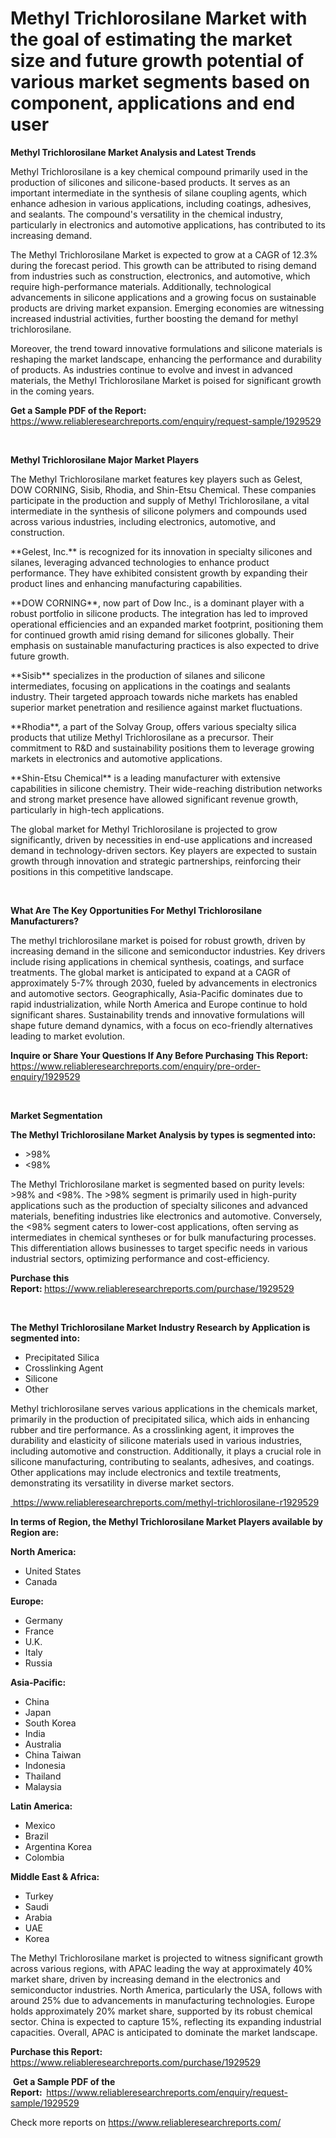 <p><h1>Methyl Trichlorosilane Market with the goal of estimating the market size and future growth potential of various market segments based on component, applications and end user</h1></p><p><strong>Methyl Trichlorosilane Market Analysis and Latest Trends</strong></p>
<p><p>Methyl Trichlorosilane is a key chemical compound primarily used in the production of silicones and silicone-based products. It serves as an important intermediate in the synthesis of silane coupling agents, which enhance adhesion in various applications, including coatings, adhesives, and sealants. The compound's versatility in the chemical industry, particularly in electronics and automotive applications, has contributed to its increasing demand.</p><p>The Methyl Trichlorosilane Market is expected to grow at a CAGR of 12.3% during the forecast period. This growth can be attributed to rising demand from industries such as construction, electronics, and automotive, which require high-performance materials. Additionally, technological advancements in silicone applications and a growing focus on sustainable products are driving market expansion. Emerging economies are witnessing increased industrial activities, further boosting the demand for methyl trichlorosilane. </p><p>Moreover, the trend toward innovative formulations and silicone materials is reshaping the market landscape, enhancing the performance and durability of products. As industries continue to evolve and invest in advanced materials, the Methyl Trichlorosilane Market is poised for significant growth in the coming years.</p></p>
<p><strong>Get a Sample PDF of the Report:&nbsp;</strong> <a href="https://www.reliableresearchreports.com/enquiry/request-sample/1929529?utm_campaign=2102&utm_medium=2&utm_source=Github&utm_content=ia&utm_term=15022025&utm_id=methyl-trichlorosilane">https://www.reliableresearchreports.com/enquiry/request-sample/1929529</a></p>
<p>&nbsp;</p>
<p><strong>Methyl Trichlorosilane Major Market Players</strong></p>
<p><p>The Methyl Trichlorosilane market features key players such as Gelest, DOW CORNING, Sisib, Rhodia, and Shin-Etsu Chemical. These companies participate in the production and supply of Methyl Trichlorosilane, a vital intermediate in the synthesis of silicone polymers and compounds used across various industries, including electronics, automotive, and construction.</p><p>**Gelest, Inc.** is recognized for its innovation in specialty silicones and silanes, leveraging advanced technologies to enhance product performance. They have exhibited consistent growth by expanding their product lines and enhancing manufacturing capabilities. </p><p>**DOW CORNING**, now part of Dow Inc., is a dominant player with a robust portfolio in silicone products. The integration has led to improved operational efficiencies and an expanded market footprint, positioning them for continued growth amid rising demand for silicones globally. Their emphasis on sustainable manufacturing practices is also expected to drive future growth.</p><p>**Sisib** specializes in the production of silanes and silicone intermediates, focusing on applications in the coatings and sealants industry. Their targeted approach towards niche markets has enabled superior market penetration and resilience against market fluctuations.</p><p>**Rhodia**, a part of the Solvay Group, offers various specialty silica products that utilize Methyl Trichlorosilane as a precursor. Their commitment to R&D and sustainability positions them to leverage growing markets in electronics and automotive applications.</p><p>**Shin-Etsu Chemical** is a leading manufacturer with extensive capabilities in silicone chemistry. Their wide-reaching distribution networks and strong market presence have allowed significant revenue growth, particularly in high-tech applications.</p><p>The global market for Methyl Trichlorosilane is projected to grow significantly, driven by necessities in end-use applications and increased demand in technology-driven sectors. Key players are expected to sustain growth through innovation and strategic partnerships, reinforcing their positions in this competitive landscape.</p></p>
<p>&nbsp;</p>
<p><strong>What Are The Key Opportunities For Methyl Trichlorosilane Manufacturers?</strong></p>
<p><p>The methyl trichlorosilane market is poised for robust growth, driven by increasing demand in the silicone and semiconductor industries. Key drivers include rising applications in chemical synthesis, coatings, and surface treatments. The global market is anticipated to expand at a CAGR of approximately 5-7% through 2030, fueled by advancements in electronics and automotive sectors. Geographically, Asia-Pacific dominates due to rapid industrialization, while North America and Europe continue to hold significant shares. Sustainability trends and innovative formulations will shape future demand dynamics, with a focus on eco-friendly alternatives leading to market evolution.</p></p>
<p><strong>Inquire or Share Your Questions If Any Before Purchasing This Report:</strong> <a href="https://www.reliableresearchreports.com/enquiry/pre-order-enquiry/1929529?utm_campaign=2102&utm_medium=2&utm_source=Github&utm_content=ia&utm_term=15022025&utm_id=methyl-trichlorosilane">https://www.reliableresearchreports.com/enquiry/pre-order-enquiry/1929529</a></p>
<p>&nbsp;</p>
<p><strong>Market Segmentation</strong></p>
<p><strong>The Methyl Trichlorosilane Market Analysis by types is segmented into:</strong></p>
<p><ul><li>>98%</li><li><98%</li></ul></p>
<p><p>The Methyl Trichlorosilane market is segmented based on purity levels: >98% and <98%. The >98% segment is primarily used in high-purity applications such as the production of specialty silicones and advanced materials, benefiting industries like electronics and automotive. Conversely, the <98% segment caters to lower-cost applications, often serving as intermediates in chemical syntheses or for bulk manufacturing processes. This differentiation allows businesses to target specific needs in various industrial sectors, optimizing performance and cost-efficiency.</p></p>
<p><strong>Purchase this Report:&nbsp;</strong><a href="https://www.reliableresearchreports.com/purchase/1929529?utm_campaign=2102&utm_medium=2&utm_source=Github&utm_content=ia&utm_term=15022025&utm_id=methyl-trichlorosilane">https://www.reliableresearchreports.com/purchase/1929529</a></p>
<p>&nbsp;</p>
<p><strong>The Methyl Trichlorosilane Market Industry Research by Application is segmented into:</strong></p>
<p><ul><li>Precipitated Silica</li><li>Crosslinking Agent</li><li>Silicone</li><li>Other</li></ul></p>
<p><p>Methyl trichlorosilane serves various applications in the chemicals market, primarily in the production of precipitated silica, which aids in enhancing rubber and tire performance. As a crosslinking agent, it improves the durability and elasticity of silicone materials used in various industries, including automotive and construction. Additionally, it plays a crucial role in silicone manufacturing, contributing to sealants, adhesives, and coatings. Other applications may include electronics and textile treatments, demonstrating its versatility in diverse market sectors.</p></p>
<p><a href="https://www.reliableresearchreports.com/methyl-trichlorosilane-r1929529?utm_campaign=2102&utm_medium=2&utm_source=Github&utm_content=ia&utm_term=15022025&utm_id=methyl-trichlorosilane">&nbsp;https://www.reliableresearchreports.com/methyl-trichlorosilane-r1929529</a></p>
<p><strong>In terms of Region, the Methyl Trichlorosilane Market Players available by Region are:</strong></p>
<p>
    <p> <strong> North America: </strong>
        <ul>
            <li>United States</li>
            <li>Canada</li>
        </ul>
        </p> 
    <p> <strong> Europe: </strong>
        <ul>
            <li>Germany</li>
            <li>France</li>
            <li>U.K.</li>
            <li>Italy</li>
            <li>Russia</li>
        </ul>
        </p> 
    <p> <strong> Asia-Pacific: </strong>
        <ul>
            <li>China</li>
            <li>Japan</li>
            <li>South Korea</li>
            <li>India</li>
            <li>Australia</li>
            <li>China Taiwan</li>
            <li>Indonesia</li>
            <li>Thailand</li>
            <li>Malaysia</li>
        </ul>
        </p> 
    <p> <strong> Latin America: </strong>
        <ul>
            <li>Mexico</li>
            <li>Brazil</li>
            <li>Argentina Korea</li>
            <li>Colombia</li>
        </ul>
        </p> 
    <p> <strong> Middle East & Africa: </strong>
        <ul>
            <li>Turkey</li>
            <li>Saudi</li>
            <li>Arabia</li>
            <li>UAE</li>
            <li>Korea</li>
        </ul>
    </p>
    </p>
<p><p>The Methyl Trichlorosilane market is projected to witness significant growth across various regions, with APAC leading the way at approximately 40% market share, driven by increasing demand in the electronics and semiconductor industries. North America, particularly the USA, follows with around 25% due to advancements in manufacturing technologies. Europe holds approximately 20% market share, supported by its robust chemical sector. China is expected to capture 15%, reflecting its expanding industrial capacities. Overall, APAC is anticipated to dominate the market landscape.</p></p>
<p><strong>Purchase this Report: </strong><a href="https://www.reliableresearchreports.com/purchase/1929529?utm_campaign=2102&utm_medium=2&utm_source=Github&utm_content=ia&utm_term=15022025&utm_id=methyl-trichlorosilane">https://www.reliableresearchreports.com/purchase/1929529</a></p>
<p>&nbsp;<strong>Get a Sample PDF of the Report:&nbsp;&nbsp;</strong><a href="https://www.reliableresearchreports.com/enquiry/request-sample/1929529?utm_campaign=2102&utm_medium=2&utm_source=Github&utm_content=ia&utm_term=15022025&utm_id=methyl-trichlorosilane">https://www.reliableresearchreports.com/enquiry/request-sample/1929529</a></p>
<p><strong></strong></p>
<p>Check more reports on <a href="https://www.reliableresearchreports.com/?utm_campaign=2102&utm_medium=2&utm_source=Github&utm_content=ia&utm_term=15022025&utm_id=methyl-trichlorosilane">https://www.reliableresearchreports.com/</a></p>
